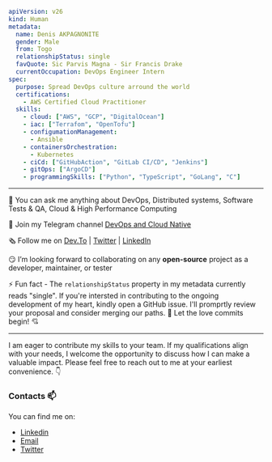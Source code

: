 ```yaml
apiVersion: v26
kind: Human
metadata:
  name: Denis AKPAGNONITE 
  gender: Male
  from: Togo
  relationshipStatus: single
  favQuote: Sic Parvis Magna - Sir Francis Drake
  currentOccupation: DevOps Engineer Intern
spec:
  purpose: Spread DevOps culture arround the world
  certifications:
    - AWS Certified Cloud Practitioner
  skills:
    - cloud: ["AWS", "GCP", "DigitalOcean"]
    - iac: ["Terrafom", "OpenTofu"]
    - configumationManagement:
      - Ansible
    - containersOrchestration:
      - Kubernetes 
    - ciCd: ["GitHubAction", "GitLab CI/CD", "Jenkins"]
    - gitOps: ["ArgoCD"]
    - programmingSkills: ["Python", "TypeScript", "GoLang", "C"]
```
---

​🤗​ You can ask me anything about DevOps, Distributed systems, Software Tests & QA, Cloud & High Performance Computing

📢​ Join my Telegram channel [DevOps and Cloud Native](https://t.me/devops_cloud_native)

🗞️​ Follow me on [Dev.To](https://dev.to/denisakp) | [Twitter](https://twitter.com/denis_Akp) | [LinkedIn](https://www.linkedin.com/in/denis-akpagnonite-49868b171)

😏​ I’m looking forward to collaborating on any **open-source** project as a developer, maintainer, or tester

⚡ Fun fact - The `relationshipStatus` property in my metadata currently reads "single". If you're intersted in contributing to the ongoing development of my heart, 
kindly open a GitHub issue. I'll promprtly review your proposal and consider merging our paths. 🙈 Let the love commits begin! 💘

---

I am eager to contribute my skills to your team. If my qualifications align with your needs, I welcome the opportunity to discuss how I can make a valuable impact. Please feel free to reach out to me at your earliest convenience. :point_down:

### Contacts 📫
You can find me on:
* [Linkedin](https://www.linkedin.com/in/denis-akpagnonite-49868b171/)
* [Email](mailto:akpagnonited@gmail.com)
* [Twitter](https://twitter.com/denis_Akp)
